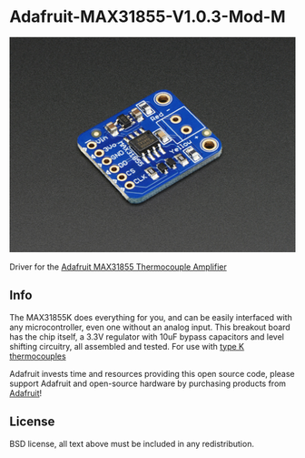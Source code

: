 
# Adafruit-MAX31855-V1.0.3-Mod-M <!-- ![Build Status](https://github.com/adafruit/Adafruit-MAX31855-library/workflows/Arduino%20Library%20CI/badge.svg)  -->

<img src="https://raw.githubusercontent.com/GadgetAngel/Adafruit-MAX31855-V1.0.3-Mod-M/master/images/269-04.jpg?raw=true" />

Driver for the [Adafruit MAX31855 Thermocouple Amplifier](https://www.adafruit.com/product/269)

## Info

The MAX31855K does everything for you, and can be easily interfaced with any microcontroller, even one without an analog input. This breakout board has the chip itself, a 3.3V regulator with 10uF bypass capacitors and level shifting circuitry, all assembled and tested. For use with
[type K thermocouples](http://www.adafruit.com/products/270)

Adafruit invests time and resources providing this open source code, please
support Adafruit and open-source hardware by purchasing products from
[Adafruit](https://www.adafruit.com)!

## License

 BSD license, all text above must be included in any redistribution.
